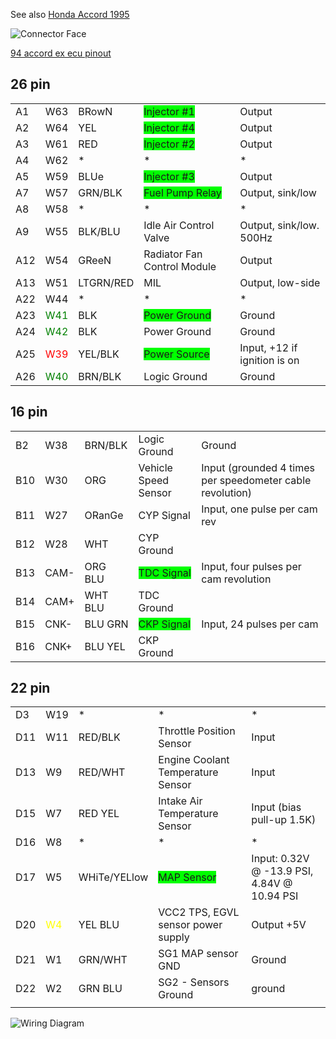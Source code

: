 See also [Honda Accord 1995](Honda-Accord-1995)

![Connector Face](Images/Honda_prelude_connector.png)

[94 accord ex ecu pinout](http://honda-tech.com/showthread.php?t=2377726)


## 26 pin

|     |                                      |           |                                                         |                              |
| --- | ------------------------------------ | --------- | ------------------------------------------------------- | ---------------------------- |
| A1  | W63                                  | BRowN     | <span style="background:#00FF00">Injector \#1</span>    | Output                       |
| A2  | W64                                  | YEL       | <span style="background:#00FF00">Injector \#4</span>    | Output                       |
| A3  | W61                                  | RED       | <span style="background:#00FF00">Injector \#2</span>    | Output                       |
| A4  | W62                                  | \*        | \*                                                      | \*                           |
| A5  | W59                                  | BLUe      | <span style="background:#00FF00">Injector \#3</span>    | Output                       |
| A7  | W57                                  | GRN/BLK   | <span style="background:#00FF00">Fuel Pump Relay</span> | Output, sink/low             |
| A8  | W58                                  | \*        | \*                                                      | \*                           |
| A9  | W55                                  | BLK/BLU   | Idle Air Control Valve                                  | Output, sink/low. 500Hz      |
| A12 | W54                                  | GReeN     | Radiator Fan Control Module                             | Output                       |
| A13 | W51                                  | LTGRN/RED | MIL                                                     | Output, low-side             |
| A22 | W44                                  | \*        | \*                                                      | \*                           |
| A23 | <span style="color:green">W41</span> | BLK       | <span style="background:#00FF00">Power Ground</span>    | Ground                       |
| A24 | <span style="color:green">W42</span> | BLK       | Power Ground                                            | Ground                       |
| A25 | <span style="color:red">W39</span>   | YEL/BLK   | <span style="background:#00FF00">Power Source</span>    | Input, +12 if ignition is on |
| A26 | <span style="color:green">W40</span> | BRN/BLK   | Logic Ground                                            | Ground                       |

## 16 pin

|     |      |         |                                                    |                                                           |
| --- | ---- | ------- | -------------------------------------------------- | --------------------------------------------------------- |
| B2  | W38  | BRN/BLK | Logic Ground                                       | Ground                                                    |
| B10 | W30  | ORG     | Vehicle Speed Sensor                               | Input (grounded 4 times per speedometer cable revolution) |
| B11 | W27  | ORanGe  | CYP Signal                                         | Input, one pulse per cam rev                              |
| B12 | W28  | WHT     | CYP Ground                                         |                                                           |
| B13 | CAM- | ORG BLU | <span style="background:#00FF00">TDC Signal</span> | Input, four pulses per cam revolution                     |
| B14 | CAM+ | WHT BLU | TDC Ground                                         |                                                           |
| B15 | CNK- | BLU GRN | <span style="background:#00FF00">CKP Signal</span> | Input, 24 pulses per cam                                  |
| B16 | CNK+ | BLU YEL | CKP Ground                                         |                                                           |

## 22 pin

|     |                                      |              |                                                    |                                             |
| --- | ------------------------------------ | ------------ | -------------------------------------------------- | ------------------------------------------- |
| D3  | W19                                  | \*           | \*                                                 | \*                                          |
| D11 | W11                                  | RED/BLK      | Throttle Position Sensor                           | Input                                       |
| D13 | W9                                   | RED/WHT      | Engine Coolant Temperature Sensor                  | Input                                       |
| D15 | W7                                   | RED YEL      | Intake Air Temperature Sensor                      | Input (bias pull-up 1.5K)                   |
| D16 | W8                                   | \*           | \*                                                 | \*                                          |
| D17 | W5                                   | WHiTe/YELlow | <span style="background:#00FF00">MAP Sensor</span> | Input: 0.32V @ -13.9 PSI, 4.84V @ 10.94 PSI |
| D20 | <span style="color:yellow">W4</span> | YEL BLU      | VCC2 TPS, EGVL sensor power supply                 | Output +5V                                  |
| D21 | W1                                   | GRN/WHT      | SG1 MAP sensor GND                                 | Ground                                      |
| D22 | W2                                   | GRN BLU      | SG2 - Sensors Ground                               | ground                                      |
|     |                                      |              |                                                    |                                             |


![Wiring Diagram](Images/Honda_Prelude_1993.png)
